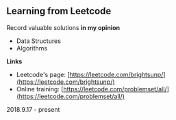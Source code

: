 ## Learning from Leetcode
Record valuable solutions **in my opinion**
- Data Structures
- Algorithms

**Links**
- Leetcode's page: [https://leetcode.com/brightsunp/](https://leetcode.com/brightsunp/)
- Online training: [https://leetcode.com/problemset/all/](https://leetcode.com/problemset/all/)

2018.9.17 - present
